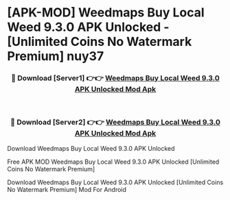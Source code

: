 # [APK-MOD] Weedmaps  Buy Local Weed 9.3.0 APK Unlocked - [Unlimited Coins No Watermark Premium] nuy37



<div align="center">
<h3>🔴 Download [Server1] 👉👉 <a href="https://momento.my/?title=Weedmaps__Buy_Local_Weed_9.3.0_APK_Unlocked">Weedmaps  Buy Local Weed 9.3.0 APK Unlocked Mod Apk</a></h3><br>

<h3>🔴 Download [Server2] 👉👉 <a href="https://momento.my/?title=Weedmaps__Buy_Local_Weed_9.3.0_APK_Unlocked">Weedmaps  Buy Local Weed 9.3.0 APK Unlocked Mod Apk</a></h3>
</div>



Download Weedmaps  Buy Local Weed 9.3.0 APK Unlocked 

Free APK MOD Weedmaps  Buy Local Weed 9.3.0 APK Unlocked [Unlimited Coins No Watermark Premium]

Download Weedmaps  Buy Local Weed 9.3.0 APK Unlocked [Unlimited Coins No Watermark Premium] Mod For Android
